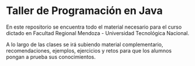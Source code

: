 # Taller de Programación en Java

En este repositorio se encuentra todo el material necesario para el curso
dictado en Facultad Regional Mendoza - Universidad Tecnológica Nacional.

A lo largo de las clases se irá subiendo material complementario,
recomendaciones, ejemplos, ejercicios y retos para que los alumnos pongan a
prueba sus conocimientos.
